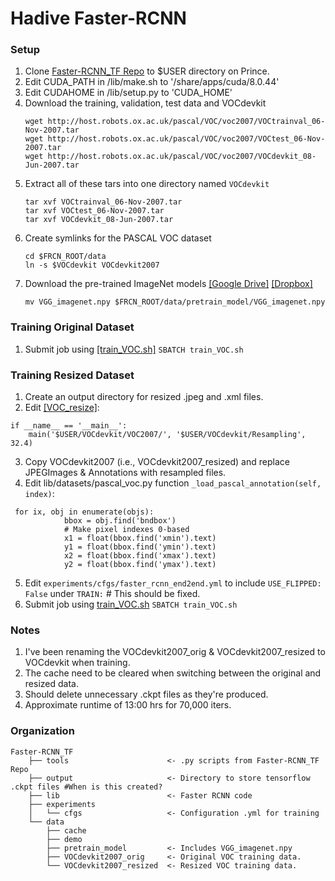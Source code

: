 # Hadive Faster-RCNN

### Setup
1. Clone [Faster-RCNN_TF Repo]('https://github.com/smallcorgi/Faster-RCNN_TF') to $USER directory on Prince.
2. Edit CUDA_PATH in /lib/make.sh to '/share/apps/cuda/8.0.44'
3. Edit CUDAHOME in /lib/setup.py to 'CUDA_HOME'
4. Download the training, validation, test data and VOCdevkit
	```Shell
	wget http://host.robots.ox.ac.uk/pascal/VOC/voc2007/VOCtrainval_06-Nov-2007.tar
	wget http://host.robots.ox.ac.uk/pascal/VOC/voc2007/VOCtest_06-Nov-2007.tar
	wget http://host.robots.ox.ac.uk/pascal/VOC/voc2007/VOCdevkit_08-Jun-2007.tar
	```
5. Extract all of these tars into one directory named `VOCdevkit`
	```Shell
	tar xvf VOCtrainval_06-Nov-2007.tar
	tar xvf VOCtest_06-Nov-2007.tar
	tar xvf VOCdevkit_08-Jun-2007.tar
	```
6. Create symlinks for the PASCAL VOC dataset
	```Shell
    cd $FRCN_ROOT/data
    ln -s $VOCdevkit VOCdevkit2007
    ```
7. Download the pre-trained ImageNet models [[Google Drive]](https://drive.google.com/open?id=0ByuDEGFYmWsbNVF5eExySUtMZmM) [[Dropbox]](https://www.dropbox.com/s/po2kzdhdgl4ix55/VGG_imagenet.npy?dl=0)
   	```Shell
    mv VGG_imagenet.npy $FRCN_ROOT/data/pretrain_model/VGG_imagenet.npy
    ```

### Training Original Dataset
1. Submit job using [[train_VOC.sh]](https://github.com/gdobler/hadive/blob/master/hadive/train_VOC.sh)
```SBATCH train_VOC.sh```

### Training Resized Dataset
1. Create an output directory for resized .jpeg and .xml files.
2. Edit [[VOC_resize]](https://github.com/gdobler/hadive/blob/master/hadive/VOC_resize.sh):
```
if __name__ == '__main__':
	main('$USER/VOCdevkit/VOC2007/', '$USER/VOCdevkit/Resampling', 32.4)
```
3. Copy VOCdevkit2007 (i.e., VOCdevkit2007_resized) and replace JPEGImages & Annotations with resampled files.
4. Edit lib/datasets/pascal_voc.py function `_load_pascal_annotation(self, index)`:
```
 for ix, obj in enumerate(objs):
            bbox = obj.find('bndbox')
            # Make pixel indexes 0-based
            x1 = float(bbox.find('xmin').text)
            y1 = float(bbox.find('ymin').text)
            x2 = float(bbox.find('xmax').text)
            y2 = float(bbox.find('ymax').text)
```
5. Edit `experiments/cfgs/faster_rcnn_end2end.yml` to include `USE_FLIPPED: False` under `TRAIN:` # This should be fixed.
6. Submit job using [train_VOC.sh]('https://github.com/gdobler/hadive/blob/master/hadive/train_VOC.sh')
```SBATCH train_VOC.sh```

### Notes
1. I've been renaming the VOCdevkit2007_orig & VOCdevkit2007_resized to VOCdevkit when training.
2. The cache need to be cleared when switching between the original and resized data.
3. Should delete unnecessary .ckpt files as they're produced.
4. Approximate runtime of 13:00 hrs for 70,000 iters.


### Organization
```
Faster-RCNN_TF
    ├── tools      				   <- .py scripts from Faster-RCNN_TF Repo
    ├── output    				   <- Directory to store tensorflow .ckpt files #When is this created?
    ├── lib        				   <- Faster RCNN code
    ├── experiments
    │   └── cfgs      			   <- Configuration .yml for training
    └── data
        ├── cache
        ├── demo
        ├── pretrain_model         <- Includes VGG_imagenet.npy
        ├── VOCdevkit2007_orig     <- Original VOC training data.            
		└── VOCdevkit2007_resized  <- Resized VOC training data.

```